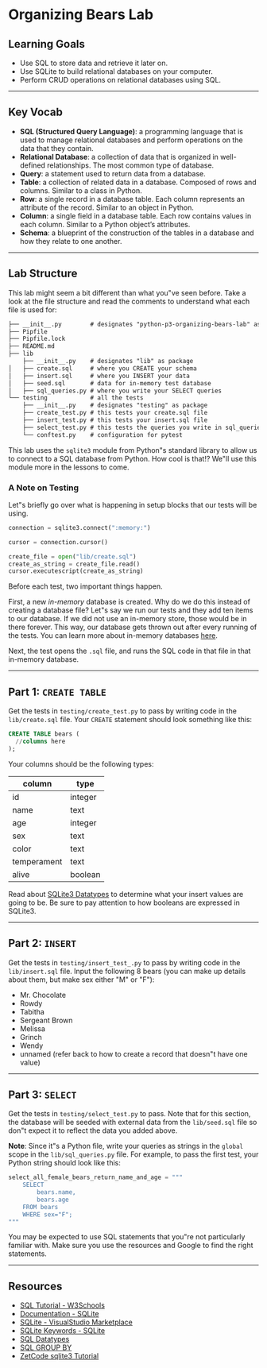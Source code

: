 # Organizing Bears Lab

## Learning Goals

- Use SQL to store data and retrieve it later on.
- Use SQLite to build relational databases on your computer.
- Perform CRUD operations on relational databases using SQL.

---

## Key Vocab

- **SQL (Structured Query Language)**: a programming language that is used to
  manage relational databases and perform operations on the data that they contain.
- **Relational Database**: a collection of data that is organized in
  well-defined relationships. The most common type of database.
- **Query**: a statement used to return data from a database.
- **Table**: a collection of related data in a database. Composed of rows and
  columns. Similar to a class in Python.
- **Row**: a single record in a database table. Each column represents an
  attribute of the record. Similar to an object in Python.
- **Column**: a single field in a database table. Each row contains values in
  each column. Similar to a Python object’s attributes.
- **Schema**: a blueprint of the construction of the tables in a database and
  how they relate to one another.

---

## Lab Structure

This lab might seem a bit different than what you"ve seen before. Take a look at
the file structure and read the comments to understand what each file is used
for:

```txt
├── __init__.py        # designates "python-p3-organizing-bears-lab" as package
├── Pipfile
├── Pipfile.lock
├── README.md
├── lib
    ├── __init__.py    # designates "lib" as package
│   ├── create.sql     # where you CREATE your schema
│   ├── insert.sql     # where you INSERT your data
│   ├── seed.sql       # data for in-memory test database
│   ├── sql_queries.py # where you write your SELECT queries
└── testing            # all the tests
    ├── __init__.py    # designates "testing" as package
    ├── create_test.py # this tests your create.sql file
    ├── insert_test.py # this tests your insert.sql file
    ├── select_test.py # this tests the queries you write in sql_queries.py
    └── conftest.py    # configuration for pytest
```

This lab uses the `sqlite3` module from Python"s standard library to allow us
to connect to a SQL database from Python. How cool is that!? We"ll use this
module more in the lessons to come.

### A Note on Testing

Let"s briefly go over what is happening in setup blocks that our tests
will be using.

```py
connection = sqlite3.connect(":memory:")

cursor = connection.cursor()

create_file = open("lib/create.sql")
create_as_string = create_file.read()
cursor.executescript(create_as_string)
```

Before each test, two important things happen.

First, a new _in-memory_ database is created. Why do we do this instead of
creating a database file? Let"s say we run our tests and they add ten items to
our database. If we did not use an in-memory store, those would be in there
forever. This way, our database gets thrown out after every running of the
tests. You can learn more about in-memory databases
[here](https://www.sqlite.org/inmemorydb.html).

Next, the test opens the `.sql` file, and runs the SQL code in that file in
that in-memory database.

---

## Part 1: `CREATE TABLE`

Get the tests in `testing/create_test.py` to pass by writing code in the
`lib/create.sql` file. Your `CREATE` statement should look something like this:

```sql
CREATE TABLE bears (
  //columns here
);
```

Your columns should be the following types:

| column      | type    |
| ----------- | ------- |
| id          | integer |
| name        | text    |
| age         | integer |
| sex         | text    |
| color       | text    |
| temperament | text    |
| alive       | boolean |

Read about [SQLite3 Datatypes](https://www.sqlite.org/datatype3.html) to
determine what your insert values are going to be. Be sure to pay attention to
how booleans are expressed in SQLite3.

---

## Part 2: `INSERT`

Get the tests in `testing/insert_test_.py` to pass by writing code in the
`lib/insert.sql` file. Input the following 8 bears (you can make up details
about them, but make sex either "M" or "F"):

- Mr. Chocolate
- Rowdy
- Tabitha
- Sergeant Brown
- Melissa
- Grinch
- Wendy
- unnamed (refer back to how to create a record that doesn"t have one value)

---

## Part 3: `SELECT`

Get the tests in `testing/select_test.py` to pass. Note that for this section, the
database will be seeded with external data from the `lib/seed.sql` file so don"t
expect it to reflect the data you added above.

**Note**: Since it"s a Python file, write your queries as strings in the
`global` scope in the `lib/sql_queries.py` file. For example, to pass the first
test, your Python string should look like this:

```py
select_all_female_bears_return_name_and_age = """
    SELECT
        bears.name,
        bears.age
    FROM bears
    WHERE sex="F";
"""
```

You may be expected to use SQL statements that you"re not particularly familiar
with. Make sure you use the resources and Google to find the right statements.

---

## Resources

- [SQL Tutorial - W3Schools](https://www.w3schools.com/sql/)
- [Documentation - SQLite](https://www.sqlite.org/docs.html)
- [SQLite - VisualStudio Marketplace](https://marketplace.visualstudio.com/items?itemName=alexcvzz.vscode-sqlite)
- [SQLite Keywords - SQLite](https://www.sqlite.org/lang_keywords.html)
- [SQL Datatypes](https://www.sqlite.org/datatype3.html)
- [SQL GROUP BY](https://www.sqlite.org/lang_select.html#resultset)
- [ZetCode sqlite3 Tutorial](http://zetcode.com/db/sqlite/)
